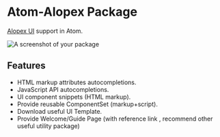 # Atom-Alopex Package

[Alopex UI](http://ui.alopex.io) support in Atom.

![A screenshot of your package](http://ui.alopex.io/2.3/images/alopex_header_img.png)
## Features
 - HTML markup attributes autocompletions.
 - JavaScript API autocompletions.
 - UI component snippets (HTML markup).
 - Provide reusable ComponentSet (markup+script).
 - Download useful UI Template.
 - Provide Welcome/Guide Page (with reference link , recommend other useful utility package)
